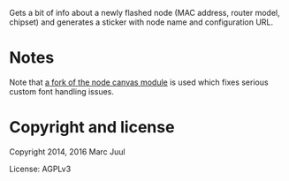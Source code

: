 
Gets a bit of info about a newly flashed node (MAC address, router model, chipset) and generates a sticker with node name and configuration URL.

# Notes

Note that [a fork of the node canvas module](https://github.com/chearon/node-canvas/tree/prefer-pango) is used which fixes serious custom font handling issues.

# Copyright and license

Copyright 2014, 2016 Marc Juul

License: AGPLv3